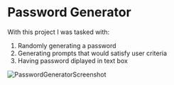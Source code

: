 # Password Generator 

With this project I was tasked with:

1) Randomly generating a password
2) Generating prompts that would satisfy user criteria
3) Having password diplayed in text box


![PasswordGeneratorScreenshot](https://user-images.githubusercontent.com/95666323/149706117-f4cd4185-7105-460c-bd2c-655002a7d563.PNG)

